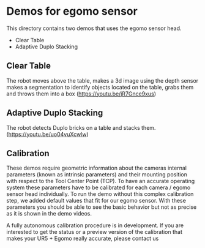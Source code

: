 # Demos for egomo sensor
This directory contains two demos that uses the egomo sensor head.
- Clear Table
- Adaptive Duplo Stacking

## Clear Table
The robot moves above the table, makes a 3d image using the depth sensor makes a segmentation to identify objects located on the table, grabs them and throws them into a box (https://youtu.be/jR7Gnce9xus)

## Adaptive Duplo Stacking
The robot detects Duplo bricks on a table and stacks them. (https://youtu.be/uo04vuXcwlw)

## Calibration
These demos require geometric information about the cameras internal parameters (known as intrinsic parameters) and their mounting position with respect to the Tool Center Point (TCP). To have an accurate operating system these parameters have to be calibrated for each camera / egomo sensor head individually. To run the demo without this complex calibration step, we added default values that fit for our egomo sensor. With these parameters you should be able to see the basic behavior but not as precise as it is shown in the demo videos. 

A fully autonomous calibration procedure is in development. If you are interested to get the status or a preview version of the calibration that makes your UR5 + Egomo really accurate, please contact us

